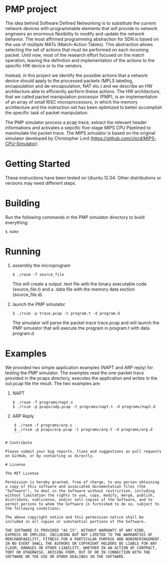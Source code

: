 # PMP project

The idea behind Software Defined Networking is to substitute the current network devices with programmable elements that will provide to network engineers an enormous flexibility to modify and update the network behavior. The most affirmed programming abstraction for SDN is based on the use of multiple MATs (Match-Action Tables). This abstraction allows selecting the set of actions that must be performed on each incoming packet. Until now, most of the research effort focused on the match operation, leaving the definition and implementation of the actions to the specific HW device or to the vendors. 

Instead, in this project we identify the possible actions that a network device should apply to the processed packets (MPLS labeling, encapsulation and de-encapsulation, NAT etc.) and we describe an HW architecture able to efficiently perform theise actions. The HW architecture, that we called packet manipulation processor (PMP), is an implementation of an array of small RISC microprocessors, in which the memory architecture and the instruction set has been optimized to better accomplish the specific task of packet manipulation.

The PMP simulator process a pcap trace, extract the relevant header informations and activates a sepcific five-stage MIPS CPU Pipelined to manimulate the packet trace. The MIPS simulator is based on the original simulator developed by Christopher Lord (https://github.com/clord/MIPS-CPU-Simulator).

# Getting Started

These instructions have been tested on Ubuntu 12.04. Other distributions or versions may need different steps.

# Building

Run the following commands in the PMP simulator directory to build everything:

```
$ make
```

# Running
1. assembly the microprogram

    ```
    $ ./rasm -f source_file
    ```

    This will create a output .text file with the binary executable code (source_file.t) and a .data file with the memory data section (source_file.d).

2. launch the PMP simulator

    ```
    $ ./rsim -p trace.pcap -t program.t -d program.d 

    ```

    The simulator will parse the packet trace trace.pcap and will launch the PMP simulator that will execute the program in program.t with data program.d

# Examples  
We provided two simple application examples (NAPT and ARP reply) for testing the PMP simulator. The examples read the one-packet trace provided in the pcaps directory, executes the application and writes in the out.pcap file the result. The two examples are:

1. NAPT

    ```
    $ ./rasm -f programs/napt.s
    $ ./rsim -p pcaps/udp.pcap -t programs/napt.t -d programs/napt.d 
    ```

2. ARP Reply

```
    $ ./rasm -f programs/arp.s
    $ ./rsim -p pcaps/arp.pcap -t programs/arp.t -d programs/arp.d 
    ```

# Contribute

Please submit your bug reports, fixes and suggestions as pull requests on GitHub, or by contacting us directly.

# License

The MIT License

Permission is hereby granted, free of charge, to any person obtaining a copy of this software and associated documentation files (the "Software"), to deal in the Software without restriction, including without limitation the rights to use, copy, modify, merge, publish, distribute, sublicense, and/or sell copies of the Software, and to permit persons to whom the Software is furnished to do so, subject to the following conditions:

The above copyright notice and this permission notice shall be included in all copies or substantial portions of the Software.

THE SOFTWARE IS PROVIDED "AS IS", WITHOUT WARRANTY OF ANY KIND, EXPRESS OR IMPLIED, INCLUDING BUT NOT LIMITED TO THE WARRANTIES OF MERCHANTABILITY, FITNESS FOR A PARTICULAR PURPOSE AND NONINFRINGEMENT. IN NO EVENT SHALL THE AUTHORS OR COPYRIGHT HOLDERS BE LIABLE FOR ANY CLAIM, DAMAGES OR OTHER LIABILITY, WHETHER IN AN ACTION OF CONTRACT, TORT OR OTHERWISE, ARISING FROM, OUT OF OR IN CONNECTION WITH THE SOFTWARE OR THE USE OR OTHER DEALINGS IN THE SOFTWARE.
